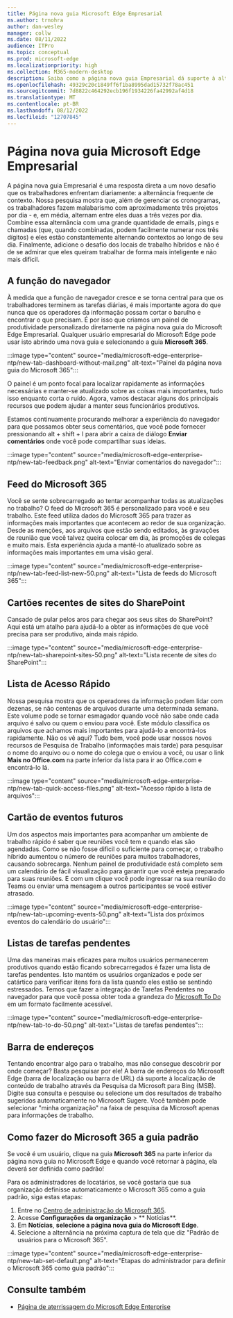```yaml
---
title: Página nova guia Microsoft Edge Empresarial
ms.author: trnohra
author: dan-wesley
manager: collw
ms.date: 08/11/2022
audience: ITPro
ms.topic: conceptual
ms.prod: microsoft-edge
ms.localizationpriority: high
ms.collection: M365-modern-desktop
description: Saiba como a página nova guia Empresarial dá suporte à alternância de contexto e aumenta a produtividade dos trabalhadores.
ms.openlocfilehash: 49329c20c1849ff6f1ba8995dad15732f78ac451
ms.sourcegitcommit: 7d8822c464292ecb196f1934226fa42992af4d18
ms.translationtype: MT
ms.contentlocale: pt-BR
ms.lasthandoff: 08/12/2022
ms.locfileid: "12707845"
---
```

# <a name="microsoft-edge-enterprise-new-tab-page"></a>Página nova guia Microsoft Edge Empresarial

A página nova guia Empresarial é uma resposta direta a um novo desafio que os trabalhadores enfrentam diariamente: a alternância frequente de contexto. Nossa pesquisa mostra que, além de gerenciar os cronogramas, os trabalhadores fazem malabarismo com aproximadamente três projetos por dia - e, em média, alternam entre eles duas a três vezes por dia. Combine essa alternância com uma grande quantidade de emails, pings e chamadas (que, quando combinadas, podem facilmente numerar nos três dígitos) e eles estão constantemente alternando contextos ao longo de seu dia. Finalmente, adicione o desafio dos locais de trabalho híbridos e não é de se admirar que eles queiram trabalhar de forma mais inteligente e não mais difícil.

## <a name="the-role-of-the-browser"></a>A função do navegador

À medida que a função de navegador cresce e se torna central para que os trabalhadores terminem as tarefas diárias, é mais importante agora do que nunca que os operadores da informação possam cortar o barulho e encontrar o que precisam. É por isso que criamos um painel de produtividade personalizado diretamente na página nova guia do Microsoft Edge Empresarial. Qualquer usuário empresarial do Microsoft Edge pode usar isto abrindo uma nova guia e selecionando a guia **Microsoft 365**.

:::image type="content" source="media/microsoft-edge-enterprise-ntp/new-tab-dashboard-without-mail.png" alt-text="Painel da página nova guia do Microsoft 365":::

O painel é um ponto focal para localizar rapidamente as informações necessárias e manter-se atualizado sobre as coisas mais importantes, tudo isso enquanto corta o ruído. Agora, vamos destacar alguns dos principais recursos que podem ajudar a manter seus funcionários produtivos.

Estamos continuamente procurando melhorar a experiência do navegador para que possamos obter seus comentários, que você pode fornecer pressionando alt + shift + I para abrir a caixa de diálogo **Enviar comentários** onde você pode compartilhar suas ideias.

:::image type="content" source="media/microsoft-edge-enterprise-ntp/new-tab-feedback.png" alt-text="Enviar comentários do navegador":::

## <a name="microsoft-365-feed"></a>Feed do Microsoft 365

Você se sente sobrecarregado ao tentar acompanhar todas as atualizações no trabalho? O feed do Microsoft 365 é personalizado para você e seu trabalho. Este feed utiliza dados do Microsoft 365 para trazer as informações mais importantes que acontecem ao redor de sua organização. Desde as menções, aos arquivos que estão sendo editados, às gravações de reunião que você talvez queira colocar em dia, às promoções de colegas e muito mais. Esta experiência ajuda a mantê-lo atualizado sobre as informações mais importantes em uma visão geral.

:::image type="content" source="media/microsoft-edge-enterprise-ntp/new-tab-feed-list-new-50.png" alt-text="Lista de feeds do Microsoft 365":::

## <a name="recent-sharepoint-sites-card"></a>Cartões recentes de sites do SharePoint

Cansado de pular pelos aros para chegar aos seus sites do SharePoint? Aqui está um atalho para ajudá-lo a obter as informações de que você precisa para ser produtivo, ainda mais rápido.

:::image type="content" source="media/microsoft-edge-enterprise-ntp/new-tab-sharepoint-sites-50.png" alt-text="Lista recente de sites do SharePoint":::

## <a name="quick-access-list"></a>Lista de Acesso Rápido

Nossa pesquisa mostra que os operadores da informação podem lidar com dezenas, se não centenas de arquivos durante uma determinada semana. Este volume pode se tornar esmagador quando você não sabe onde cada arquivo é salvo ou quem o enviou para você. Este módulo classifica os arquivos que achamos mais importantes para ajudá-lo a encontrá-los rapidamente. Não os vê aqui? Tudo bem, você pode usar nossos novos recursos de Pesquisa de Trabalho (informações mais tarde) para pesquisar o nome do arquivo ou o nome do colega que o enviou a você, ou usar o link **Mais no Office.com** na parte inferior da lista para ir ao Office.com e encontrá-lo lá.

:::image type="content" source="media/microsoft-edge-enterprise-ntp/new-tab-quick-access-files.png" alt-text="Acesso rápido à lista de arquivos":::

## <a name="upcoming-events-card"></a>Cartão de eventos futuros

Um dos aspectos mais importantes para acompanhar um ambiente de trabalho rápido é saber que reuniões você tem e quando elas são agendadas. Como se não fosse difícil o suficiente para começar, o trabalho híbrido aumentou o número de reuniões para muitos trabalhadores, causando sobrecarga. Nenhum painel de produtividade está completo sem um calendário de fácil visualização para garantir que você esteja preparado para suas reuniões. E com um clique você pode ingressar na sua reunião do Teams ou enviar uma mensagem a outros participantes se você estiver atrasado.

:::image type="content" source="media/microsoft-edge-enterprise-ntp/new-tab-upcoming-events-50.png" alt-text="Lista dos próximos eventos do calendário do usuário":::

## <a name="to-do-task-list"></a>Listas de tarefas pendentes

Uma das maneiras mais eficazes para muitos usuários permanecerem produtivos quando estão ficando sobrecarregados é fazer uma lista de tarefas pendentes. Isto mantém os usuários organizados e pode ser catártico para verificar itens fora da lista quando eles estão se sentindo estressados. Temos que fazer a integração de Tarefas Pendentes no navegador para que você possa obter toda a grandeza do [Microsoft To Do](https://todo.microsoft.com/tasks/) em um formato facilmente acessível.

:::image type="content" source="media/microsoft-edge-enterprise-ntp/new-tab-to-do-50.png" alt-text="Listas de tarefas pendentes":::

## <a name="address-bar"></a>Barra de endereços

Tentando encontrar algo para o trabalho, mas não consegue descobrir por onde começar? Basta pesquisar por ele! A barra de endereços do Microsoft Edge (barra de localização ou barra de URL) dá suporte à localização de conteúdo de trabalho através da Pesquisa da Microsoft para Bing (MSB). Digite sua consulta e pesquise ou selecione um dos resultados de trabalho sugeridos automaticamente no Microsoft Sugere. Você também pode selecionar "minha organização" na faixa de pesquisa da Microsoft apenas para informações de trabalho.

## <a name="how-to-make-microsoft-365-the-default-tab"></a>Como fazer do Microsoft 365 a guia padrão

Se você é um usuário, clique na guia **Microsoft 365** na parte inferior da página nova guia no Microsoft Edge e quando você retornar à página, ela deverá ser definida como padrão!

Para os administradores de locatários, se você gostaria que sua organização definisse automaticamente o Microsoft 365 como a guia padrão, siga estas etapas:

1. Entre no [Centro de administração do Microsoft 365](https://portal.office.com/Adminportal/Home).
2. Acesse **Configurações da organização** > ** Notícias**.
3. Em **Notícias**, **selecione a página nova guia do Microsoft Edge**.
4. Selecione a alternância na próxima captura de tela que diz "Padrão de usuários para o Microsoft 365".

:::image type="content" source="media/microsoft-edge-enterprise-ntp/new-tab-set-default.png" alt-text="Etapas do administrador para definir o Microsoft 365 como guia padrão":::

## <a name="see-also"></a>Consulte também

- [Página de aterrissagem do Microsoft Edge Enterprise](https://aka.ms/EdgeEnterprise)
